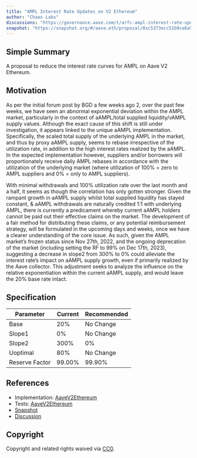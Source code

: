 ```yaml
---
title: "AMPL Interest Rate Updates on V2 Ethereum"
author: "Chaos Labs"
discussions: "https://governance.aave.com/t/arfc-ampl-interest-rate-updates-on-v2-ethereum/16189"
snapshot: "https://snapshot.org/#/aave.eth/proposal/0xc5373ecc51b9ce6a568f2bb99181cf34efb3f317a4bd340719bc10c864fd1332"
---
```


## Simple Summary

A proposal to reduce the interest rate curves for AMPL on Aave V2 Ethereum.

## Motivation

As per the initial forum post by BGD a few weeks ago 2, over the past few weeks, we have seen an abnormal exponential deviation within the AMPL market, particularly in the context of aAMPL/total supplied liquidity/vAMPL supply values. Although the exact cause of this shift is still under investigation, it appears linked to the unique aAMPL implementation. Specifically, the scaled total supply of the underlying AMPL in the market, and thus by proxy aAMPL supply, seems to rebase irrespective of the utilization rate, in addition to the high interest rates realized by the aAMPL. In the expected implementation however, suppliers and/or borrowers will proportionately receive daily AMPL rebases in accordance with the utilization of the underlying market (where utilization of 100% = zero to AMPL suppliers and 0% = only to AMPL suppliers).

With minimal withdrawals and 100% utilization rate over the last month and a half, it seems as though the correlation has only gotten stronger. Given the rampant growth in aAMPL supply whilst total supplied liquidity has stayed constant, & aAMPL withdrawals are naturally credited 1:1 with underlying AMPL, there is currently a predicament whereby current aAMPL holders cannot be paid out their effective claims on the market. The development of a fair method for distributing these claims, or any potential reimbursement strategy, will be formulated in the upcoming days and weeks, once we have a clearer understanding of the core issue. As such, given the AMPL market’s frozen status since Nov 27th, 2022, and the ongoing deprecation of the market (including setting the RF to 99% on Dec 17th, 2023), suggesting a decrease in slope2 from 300% to 0% could alleviate the interest rate’s impact on aAMPL supply growth, even if primarily realized by the Aave collector. This adjustment seeks to analyze the influence on the relative exponentiation within the current aAMPL supply, and would leave the 20% base rate intact.

## Specification

| Parameter      | Current | Recommended |
| -------------- | ------- | ----------- |
| Base           | 20%     | No Change   |
| Slope1         | 0%      | No Change   |
| Slope2         | 300%    | 0%          |
| Uoptimal       | 80%     | No Change   |
| Reserve Factor | 99.00%  | 99.90%      |

## References

- Implementation: [AaveV2Ethereum](https://github.com/bgd-labs/aave-proposals-v3/blob/main/src/20240121_AaveV2Ethereum_AMPLInterestRateUpdatesOnV2Ethereum/AaveV2Ethereum_AMPLInterestRateUpdatesOnV2Ethereum_20240121.sol)
- Tests: [AaveV2Ethereum](https://github.com/bgd-labs/aave-proposals-v3/blob/main/src/20240121_AaveV2Ethereum_AMPLInterestRateUpdatesOnV2Ethereum/AaveV2Ethereum_AMPLInterestRateUpdatesOnV2Ethereum_20240121.t.sol)
- [Snapshot](https://snapshot.org/#/aave.eth/proposal/0xc5373ecc51b9ce6a568f2bb99181cf34efb3f317a4bd340719bc10c864fd1332)
- [Discussion](https://governance.aave.com/t/arfc-ampl-interest-rate-updates-on-v2-ethereum/16189)

## Copyright

Copyright and related rights waived via [CC0](https://creativecommons.org/publicdomain/zero/1.0/).
